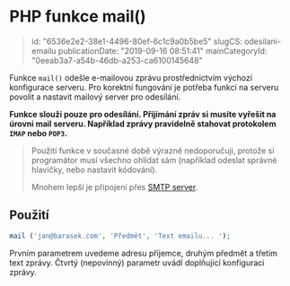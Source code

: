 PHP funkce mail()
=================

> id: "6536e2e2-38e1-4496-80ef-6c1c9a0b5be5"
> slugCS: odesilani-emailu
> publicationDate: "2019-09-16 08:51:41"
> mainCategoryId: "0eeab3a7-a54b-46db-a253-ca6100145648"

Funkce `mail()` odešle e-mailovou zprávu prostřednictvím výchozí konfigurace serveru. Pro korektní fungování je potřeba funkci na serveru povolit a nastavit mailový server pro odesílání.

**Funkce slouží pouze pro odesílání. Přijímání zpráv si musíte vyřešit na úrovni mail serveru. Například zprávy pravidelně stahovat protokolem `IMAP` nebo `POP3`.**

> Použití funkce v současné době výrazně nedoporučuji, protože si programátor musí všechno ohlídat sám (například odeslat správné hlavičky, nebo nastavit kódování).
>
> Mnohem lepší je připojení přes <a href="/odesilani-emailu-mail-smtp">SMTP server</a>.

Použití
-------

```php
mail ('jan@barasek.com', 'Předmět', 'Text emailu... ');
```

Prvním parametrem uvedeme adresu příjemce, druhým předmět a třetím text zprávy. Čtvrtý (nepovinný) parametr uvádí doplňující konfiguraci zprávy.
